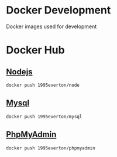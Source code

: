 # Docker Development

Docker images used for development

# Docker Hub

## [Nodejs](https://hub.docker.com/repository/docker/1995everton/node)

    docker push 1995everton/node

## [Mysql](https://hub.docker.com/repository/docker/1995everton/mysql)

    docker push 1995everton/mysql

## [PhpMyAdmin](https://hub.docker.com/repository/docker/1995everton/phpmyadmin)

    docker push 1995everton/phpmyadmin
